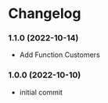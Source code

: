 # Changelog

### 1.1.0 (2022-10-14)

- Add Function Customers

### 1.0.0 (2022-10-10)

- initial commit